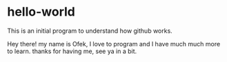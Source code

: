 # hello-world
This is an initial program to understand how github works.


Hey there! my name is Ofek, I love to program and I have much much more to learn.
thanks for having me, see ya in a bit.
